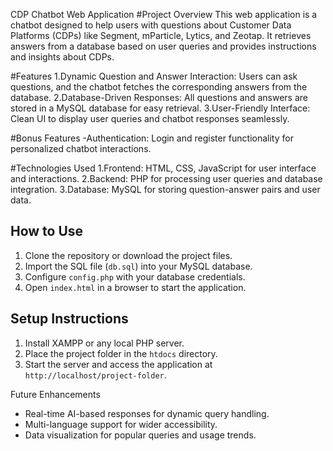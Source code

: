 CDP Chatbot Web Application
#Project Overview
This web application is a chatbot designed to help users with questions about Customer Data Platforms (CDPs) like Segment, mParticle, Lytics, and Zeotap. It retrieves answers from a database based on user queries and provides instructions and insights about CDPs.

#Features
1.Dynamic Question and Answer Interaction:
  Users can ask questions, and the chatbot fetches the corresponding answers from the database.
2.Database-Driven Responses:
  All questions and answers are stored in a MySQL database for easy retrieval.
3.User-Friendly Interface:
  Clean UI to display user queries and chatbot responses seamlessly.

#Bonus Features
-Authentication:
 Login and register functionality for personalized chatbot interactions.

#Technologies Used
1.Frontend:
HTML, CSS, JavaScript for user interface and interactions.
2.Backend:
PHP for processing user queries and database integration.
3.Database:
MySQL for storing question-answer pairs and user data.

## How to Use
1. Clone the repository or download the project files.
2. Import the SQL file (`db.sql`) into your MySQL database.
3. Configure `config.php` with your database credentials.
4. Open `index.html` in a browser to start the application.

## Setup Instructions
1. Install XAMPP or any local PHP server.
2. Place the project folder in the `htdocs` directory.
3. Start the server and access the application at `http://localhost/project-folder`.
   

Future Enhancements
- Real-time AI-based responses for dynamic query handling.
- Multi-language support for wider accessibility.
- Data visualization for popular queries and usage trends.
